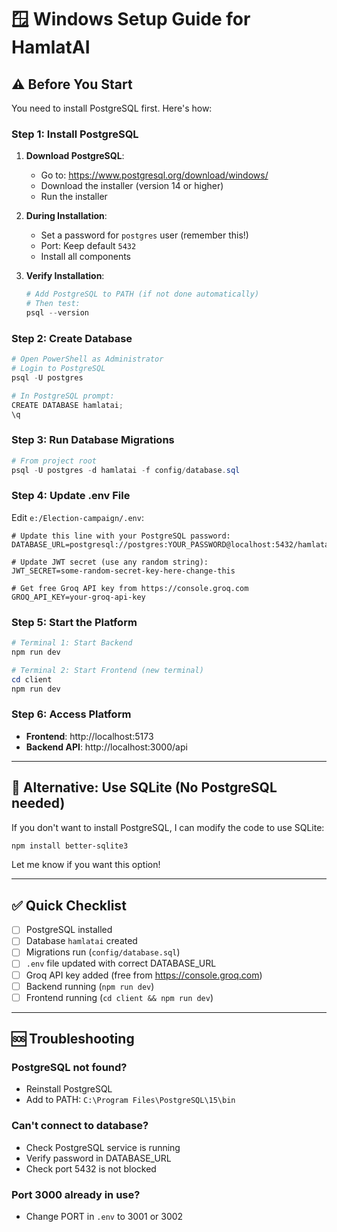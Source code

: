 # 🪟 Windows Setup Guide for HamlatAI

## ⚠️ Before You Start

You need to install PostgreSQL first. Here's how:

### Step 1: Install PostgreSQL

1. **Download PostgreSQL**:
   - Go to: https://www.postgresql.org/download/windows/
   - Download the installer (version 14 or higher)
   - Run the installer

2. **During Installation**:
   - Set a password for `postgres` user (remember this!)
   - Port: Keep default `5432`
   - Install all components

3. **Verify Installation**:
   ```powershell
   # Add PostgreSQL to PATH (if not done automatically)
   # Then test:
   psql --version
   ```

### Step 2: Create Database

```powershell
# Open PowerShell as Administrator
# Login to PostgreSQL
psql -U postgres

# In PostgreSQL prompt:
CREATE DATABASE hamlatai;
\q
```

### Step 3: Run Database Migrations

```powershell
# From project root
psql -U postgres -d hamlatai -f config/database.sql
```

### Step 4: Update .env File

Edit `e:/Election-campaign/.env`:

```env
# Update this line with your PostgreSQL password:
DATABASE_URL=postgresql://postgres:YOUR_PASSWORD@localhost:5432/hamlatai

# Update JWT secret (use any random string):
JWT_SECRET=some-random-secret-key-here-change-this

# Get free Groq API key from https://console.groq.com
GROQ_API_KEY=your-groq-api-key
```

### Step 5: Start the Platform

```powershell
# Terminal 1: Start Backend
npm run dev

# Terminal 2: Start Frontend (new terminal)
cd client
npm run dev
```

### Step 6: Access Platform

- **Frontend**: http://localhost:5173
- **Backend API**: http://localhost:3000/api

---

## 🚀 Alternative: Use SQLite (No PostgreSQL needed)

If you don't want to install PostgreSQL, I can modify the code to use SQLite:

```powershell
npm install better-sqlite3
```

Let me know if you want this option!

---

## ✅ Quick Checklist

- [ ] PostgreSQL installed
- [ ] Database `hamlatai` created
- [ ] Migrations run (`config/database.sql`)
- [ ] `.env` file updated with correct DATABASE_URL
- [ ] Groq API key added (free from https://console.groq.com)
- [ ] Backend running (`npm run dev`)
- [ ] Frontend running (`cd client && npm run dev`)

---

## 🆘 Troubleshooting

### PostgreSQL not found?
- Reinstall PostgreSQL
- Add to PATH: `C:\Program Files\PostgreSQL\15\bin`

### Can't connect to database?
- Check PostgreSQL service is running
- Verify password in DATABASE_URL
- Check port 5432 is not blocked

### Port 3000 already in use?
- Change PORT in `.env` to 3001 or 3002
